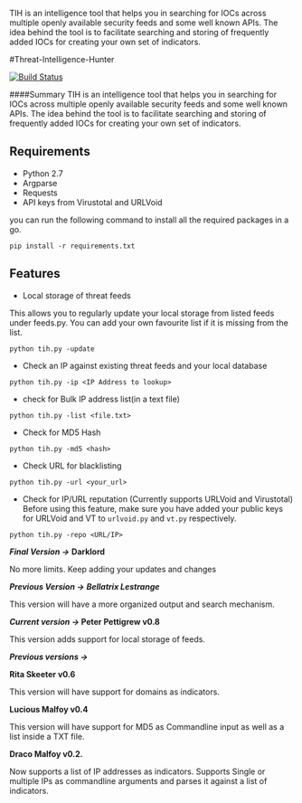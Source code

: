 TIH is an intelligence tool that helps you in searching for IOCs across multiple openly available security feeds and some well known APIs. The idea behind the tool is to facilitate searching and storing of frequently added IOCs for creating your own set of indicators.

#Threat-Intelligence-Hunter

[![Build Status](https://travis-ci.org/abhinavbom/Threat-Intelligence-Hunter.svg?branch=master)](https://travis-ci.org/abhinavbom/Threat-Intelligence-Hunter)


####Summary
TIH is an intelligence tool that helps you in searching for IOCs across multiple openly available security feeds and some well known APIs. The idea behind the tool is to facilitate searching and storing of frequently added IOCs for creating your own set of indicators.

Requirements
----
* Python 2.7
* Argparse
* Requests
* API keys from Virustotal and URLVoid

you can run the following command to install all the required packages in a go.

```
pip install -r requirements.txt
```

Features
----
* Local storage of threat feeds

This allows you to regularly update your local storage from listed feeds under feeds.py. You can add your own favourite list if it is missing from the list. 
```
python tih.py -update
```

* Check an IP against existing threat feeds and your local database

```
python tih.py -ip <IP Address to lookup>
```
* check for Bulk IP address list(in a text file)

```
python tih.py -list <file.txt>
```

* Check for MD5 Hash

```
python tih.py -md5 <hash>
```

* Check URL for blacklisting

```
python tih.py -url <your_url>
```

* Check for IP/URL reputation (Currently supports URLVoid and Virustotal)
Before using this feature, make sure you have added your public keys for URLVoid and VT to ```urlvoid.py``` and ```vt.py``` respectively.

```
python tih.py -repo <URL/IP>
```

<b><i>Final Version -></b></i>
<b>Darklord</b>
<p>No more limits. Keep adding your updates and changes</p>

<b><i>Previous Version -></b></i> 
<b><i>Bellatrix Lestrange</b></i>
<p>This version will have a more organized output and search mechanism.</p> 

<b><i>Current version -> </b></i>
<b>Peter Pettigrew v0.8</b>
<p>This version adds support for local storage of feeds.</p>

<b><i>Previous versions -> </b></i>

<b>Rita Skeeter v0.6</b>
<p>This version will have support for domains as indicators. </p>
<b>Lucious Malfoy v0.4</b>
<p>This version will have support for MD5 as Commandline input as well as a list inside a TXT file.</p>
<b>Draco Malfoy v0.2.</b>
<p>Now supports a list of IP addresses as indicators.
Supports Single or multiple IPs as commandline arguments and parses it against a list of indicators.</p>

